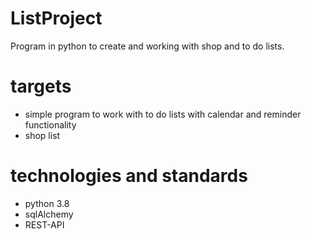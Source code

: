 # ListProject
Program in python to create and working with shop and to do lists.

# targets
 - simple program to work with to do lists with calendar and reminder functionality
 - shop list

# technologies and standards
 - python 3.8
 - sqlAlchemy
 - REST-API

